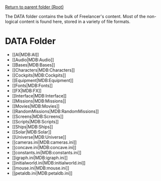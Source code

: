 [Return to parent folder (Root)](..)

The DATA folder contains the bulk of Freelancer's content. Most of the non-logical content is found here, stored in a variety of file formats.

# DATA Folder
* [[AI|MDB:AI]]
* [[Audio|MDB:Audio]]
* [[Bases|MDB:Bases]]
* [[Characters|MDB:Characters]]
* [[Cockpits|MDB:Cockpits]]
* [[Equipment|MDB:Equipment]]
* [[Fonts|MDB:Fonts]]
* [[FX|MDB:FX]]
* [[Interface|MDB:Interface]]
* [[Missions|MDB:Missions]]
* [[Movies|MDB:Movies]]
* [[RandomMissions|MDB:RandomMissions]]
* [[Screens|MDB:Screens]]
* [[Scripts|MDB:Scripts]]
* [[Ships|MDB:Ships]]
* [[Solar|MDB:Solar]]
* [[Universe|MDB:Universe]]
* [[cameras.ini|MDB:cameras.ini]]
* [[concave.ini|MDB:concave.ini]]
* [[constants.ini|MDB:constants.ini]]
* [[igraph.ini|MDB:igraph.ini]]
* [[initialworld.ini|MDB:initialworld.ini]]
* [[mouse.ini|MDB:mouse.ini]]
* [[petaldb.ini|MDB:petaldb.ini]]
